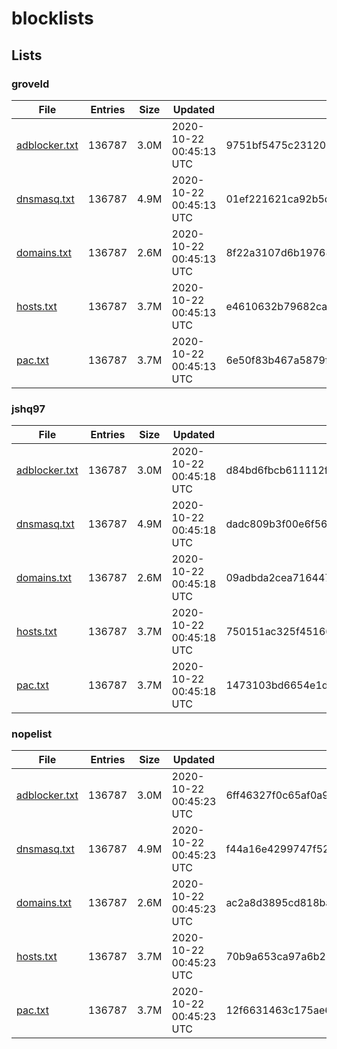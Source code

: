 # blocklists

## Lists

### groveld

|File|Entries|Size|Updated|Hash|
|-|-|-|-|-|
|[adblocker.txt](https://raw.githubusercontent.com/groveld/blocklists/lists/groveld/adblocker.txt)|136787|3.0M|2020-10-22 00:45:13 UTC|9751bf5475c231204c8ac7015db71711de7794e4|
|[dnsmasq.txt](https://raw.githubusercontent.com/groveld/blocklists/lists/groveld/dnsmasq.txt)|136787|4.9M|2020-10-22 00:45:13 UTC|01ef221621ca92b5dbefb71dfa290e99f3048b32|
|[domains.txt](https://raw.githubusercontent.com/groveld/blocklists/lists/groveld/domains.txt)|136787|2.6M|2020-10-22 00:45:13 UTC|8f22a3107d6b19768d7a5a4e44bd5976746e9bf5|
|[hosts.txt](https://raw.githubusercontent.com/groveld/blocklists/lists/groveld/hosts.txt)|136787|3.7M|2020-10-22 00:45:13 UTC|e4610632b79682ca08c0eda8010ee87fa0ce0f97|
|[pac.txt](https://raw.githubusercontent.com/groveld/blocklists/lists/groveld/pac.txt)|136787|3.7M|2020-10-22 00:45:13 UTC|6e50f83b467a5879f2e122942c3b4594384091c4|

### jshq97

|File|Entries|Size|Updated|Hash|
|-|-|-|-|-|
|[adblocker.txt](https://raw.githubusercontent.com/groveld/blocklists/lists/jshq97/adblocker.txt)|136787|3.0M|2020-10-22 00:45:18 UTC|d84bd6fbcb611112f58a41b179aa7fb87e7a704d|
|[dnsmasq.txt](https://raw.githubusercontent.com/groveld/blocklists/lists/jshq97/dnsmasq.txt)|136787|4.9M|2020-10-22 00:45:18 UTC|dadc809b3f00e6f56306b04f5e2caec218ea8c8c|
|[domains.txt](https://raw.githubusercontent.com/groveld/blocklists/lists/jshq97/domains.txt)|136787|2.6M|2020-10-22 00:45:18 UTC|09adbda2cea71644728a5796bc5d902900f35f7c|
|[hosts.txt](https://raw.githubusercontent.com/groveld/blocklists/lists/jshq97/hosts.txt)|136787|3.7M|2020-10-22 00:45:18 UTC|750151ac325f451664ed55255b062983ba393d1d|
|[pac.txt](https://raw.githubusercontent.com/groveld/blocklists/lists/jshq97/pac.txt)|136787|3.7M|2020-10-22 00:45:18 UTC|1473103bd6654e1decf1e0619dc032040f4d4c85|

### nopelist

|File|Entries|Size|Updated|Hash|
|-|-|-|-|-|
|[adblocker.txt](https://raw.githubusercontent.com/groveld/blocklists/lists/nopelist/adblocker.txt)|136787|3.0M|2020-10-22 00:45:23 UTC|6ff46327f0c65af0a9522bbeb3fe4524c89ea8b1|
|[dnsmasq.txt](https://raw.githubusercontent.com/groveld/blocklists/lists/nopelist/dnsmasq.txt)|136787|4.9M|2020-10-22 00:45:23 UTC|f44a16e4299747f52b8b83a40e0591a6ef60011a|
|[domains.txt](https://raw.githubusercontent.com/groveld/blocklists/lists/nopelist/domains.txt)|136787|2.6M|2020-10-22 00:45:23 UTC|ac2a8d3895cd818ba6e56fe78384eefc2236dc31|
|[hosts.txt](https://raw.githubusercontent.com/groveld/blocklists/lists/nopelist/hosts.txt)|136787|3.7M|2020-10-22 00:45:23 UTC|70b9a653ca97a6b21fac081d40b7d67a6aacf909|
|[pac.txt](https://raw.githubusercontent.com/groveld/blocklists/lists/nopelist/pac.txt)|136787|3.7M|2020-10-22 00:45:23 UTC|12f6631463c175ae6290f65bb95ea318e8be7a48|
